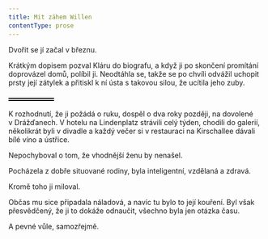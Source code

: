 ```yaml
---
title: Mit zähem Willen
contentType: prose
---
```


<section>

Dvořit se jí začal v březnu.

Krátkým dopisem pozval Kláru do biografu, a když ji po skončení promítání doprovázel domů, políbil ji. Neodtáhla se, takže se po chvíli odvážil uchopit prsty její zátylek a přitiskl k ní ústa s takovou silou, že ucítila jeho zuby.

![divider.png](./resources/divider_opt.png)

K rozhodnutí, že ji požádá o ruku, dospěl o dva roky později, na dovolené v Drážďanech. V hotelu na Lindenplatz strávili celý týden, chodili do galerií, několikrát byli v divadle a každý večer si v restauraci na Kirschallee dávali bílé víno a ústřice.

Nepochyboval o tom, že vhodnější ženu by nenašel.

Pocházela z dobře situované rodiny, byla inteligentní, vzdělaná a zdravá.

Kromě toho ji miloval.

Občas mu sice připadala náladová, a navíc tu bylo to její kouření. Byl však přesvědčený, že ji to dokáže odnaučit, všechno byla jen otázka času.

A pevné vůle, samozřejmě.

</section>
